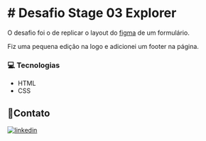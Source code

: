 # # Desafio Stage 03 Explorer

O desafio foi o de replicar o layout do [figma](https://www.figma.com/file/fnZyJHs7eqNFAA7tUrKcsD/Stage-03---Formul%C3%A1rio-avan%C3%A7ado/duplicate) de um formulário. 

Fiz uma pequena edição na logo e adicionei um footer na página.


###  💻 Tecnologias

 - HTML
 - CSS


## 🔗Contato
<a href="https://www.linkedin.com/in/m%C3%A1xon-vieira-a8226b131/" target="_blank">
  <img align="center" src="https://img.shields.io/badge/-maxon_vieira-05122A?style=flat&logo=linkedin" alt="linkedin"/>
</a>
